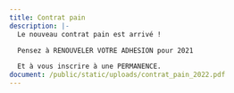 ```yaml
---
title: Contrat pain
description: |-
  Le nouveau contrat pain est arrivé !

  Pensez à RENOUVELER VOTRE ADHESION pour 2021

  Et à vous inscrire à une PERMANENCE.
document: /public/static/uploads/contrat_pain_2022.pdf
---
```

